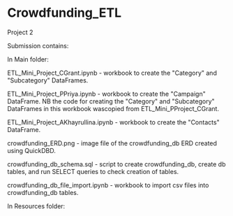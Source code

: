 # Crowdfunding_ETL
Project 2

Submission contains:

In Main folder:

ETL_Mini_Project_CGrant.ipynb - workbook to create the "Category" and "Subcategory" DataFrames.

ETL_Mini_Project_PPriya.ipynb - workbook to create the "Campaign" DataFrame. NB the code for creating the "Category" and "Subcategory" DataFrames in this workbook wascopied from ETL_Mini_PProject_CGrant.

ETL_Mini_Project_AKhayrullina.ipynb - workbook to create the "Contacts" DataFrame.

crowdfunding_ERD.png - image file of the crowdfunding_db ERD created using QuickDBD.

crowdfunding_db_schema.sql - script to create crowdfunding_db, create db tables, and run SELECT queries to check creation of tables.

crowdfunding_db_file_import.ipynb - workbook to import csv files into crowdfunding_db tables.

In Resources folder:


